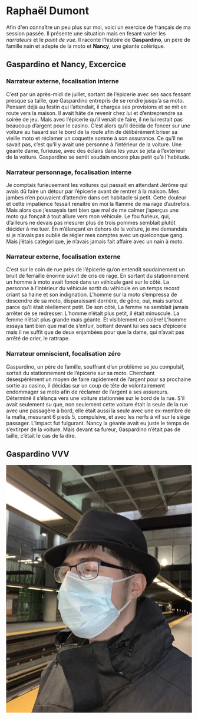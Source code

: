 # Raphaël Dumont
Afin d'en connaître un peu plus sur moi, voici un exercice de français de ma session passée. Il présente une situation mais en fesant varier les *narrateurs* et le *point de vue*. Il raconte l'histoire de **Gaspardino**, un père de famille nain et adepte de la moto et **Nancy**, une géante colérique.

## Gaspardino et Nancy, Excercice 
 
### Narrateur externe, focalisation interne

C’est par un après-midi de juillet, sortant de l’épicerie avec ses sacs fessant presque sa taille, que Gaspardino entrepris de se rendre jusqu’à sa moto. Pensant déjà au festin qui l’attendait, il chargea ses provisions et se mit en route vers la maison. Il avait hâte de revenir chez lui et d’entreprendre sa soirée de jeu. Mais avec l’épicerie qu’il venait de faire, il ne lui restait pas beaucoup d’argent pour le casino. C’est alors qu’il décida de foncer sur une voiture au hasard sur le bord de la route afin de délibérément briser sa vieille moto et réclamer un coquette somme à son assurance. Ce qu’il ne savait pas, c’est qu’il y avait une personne à l’intérieur de la voiture. Une géante dame, furieuse, avec des éclairs dans les yeux se jeta à l’extérieur de la voiture. Gaspardino se sentit soudain encore plus petit qu’à l’habitude.  
 
### Narrateur personnage, focalisation interne 

Je comptais furieusement les voitures qui passait en attendant Jérôme qui avais dû faire un détour par l’épicerie avant de rentrer à la maison. Mes jambes n’en pouvaient d’attendre dans cet habitacle si petit. Cette douleur et cette impatience fessait renaître en moi la flamme de ma rage d’autrefois. Mais alors que j’essayais tant bien que mal de me calmer j’aperçus une moto qui fonçait à tout allure vers mon véhicule. Le fou furieux, qui, d’ailleurs ne devais pas mesurer plus de trois pommes semblait plutôt décider à me tuer. En m’élançant en dehors de la voiture, je me demandais si je n’avais pas oublié de régler mes comptes avec un quelconque gang. Mais j’étais catégorique, je n’avais jamais fait affaire avec un nain à moto. 
 
### Narrateur externe, focalisation externe 

C’est sur le coin de rue près de l’épicerie qu’on entendit soudainement un bruit de ferraille énorme suivit de cris de rage. En sortant du stationnement un homme à moto avait foncé dans un véhicule garé sur le côté. La personne à l’intérieur du véhicule sortit du véhicule en un temps record criant sa haine et son indignation. L’homme sur la moto s’empressa de descendre de sa moto, disparaissant derrière, de gêne, oui, mais surtout parce qu’il était réellement petit. De son côté, La femme ne semblait jamais arrêter de se redresser. L’homme n’était plus petit, il était minuscule. La femme n’était plus grande mais géante. Et visiblement en colère! L’homme essaya tant bien que mal de s’enfuir, bottant devant lui ses sacs d’épicerie mais il ne suffit que de deux enjambées pour que la dame, qui n’avait pas arrêté de crier, le rattrape.  
 
### Narrateur omniscient, focalisation zéro 

Gaspardino, un père de famille, souffrant d’un problème se jeu compulsif, sortait du stationnement de l’épicerie sur sa moto. Cherchant désespérément un moyen de faire rapidement de l’argent pour sa prochaine sortie au casino, il décidas sur un coup de tête de volontairement endommager sa moto afin de réclamer de l’argent à ses assureurs. Déterminé il s’élança vers une voiture stationnée sur le bord de la rue. S’il avait seulement su que, non seulement cette voiture était la seule de la rue avec une passagère à bord, elle était aussi la seule avec une ex-membre de la mafia, mesurant 6 pieds 5, compulsive, et avec les nerfs à vif sur le siège passager. L’impact fut fulgurant. Nancy la géante avait eu juste le temps de s’extirper de la voiture. Mais devant sa fureur, Gaspardino n’était pas de taille, c’était le cas de la dire. 

## Gaspardino VVV

![Ça, c'est moi...](/medias/cacestmoi.jpg)
